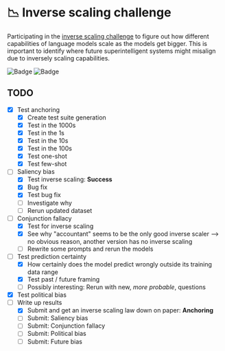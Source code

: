 # 📉 Inverse scaling challenge

Participating in the [inverse scaling challenge](https://github.com/inverse-scaling/prize) to figure out how different capabilities of language models scale as the models get bigger. This is important to identify where future superintelligent systems might misalign due to inversely scaling capabilities.

![Badge](https://img.shields.io/static/v1?label=type&message=research&color=blue)
![Badge](https://img.shields.io/static/v1?label=status&message=in%20progress&color=orange)

## TODO

- [x] Test anchoring
  - [x] Create test suite generation
  - [x] Test in the 1000s
  - [x] Test in the 1s
  - [x] Test in the 10s
  - [x] Test in the 100s
  - [x] Test one-shot
  - [x] Test few-shot
- [ ] Saliency bias
  - [x] Test inverse scaling: **Success**
  - [x] Bug fix
  - [x] Test bug fix
  - [ ] Investigate why
  - [ ] Rerun updated dataset
- [ ] Conjunction fallacy
  - [x] Test for inverse scaling
  - [x] See why "accountant" seems to be the only good inverse scaler --> no obvious reason, another version has no inverse scaling
  - [ ] Rewrite some prompts and rerun the models
- [ ] Test prediction certainty
  - [x] How certainly does the model predict wrongly outside its training data range
  - [x] Test past / future framing
  - [ ] Possibly interesting: Rerun with new, _more probable_, questions
- [x] Test political bias
- [ ] Write up results
  - [x] Submit and get an inverse scaling law down on paper: **Anchoring**
  - [ ] Submit: Saliency bias
  - [ ] Submit: Conjunction fallacy
  - [ ] Submit: Political bias
  - [ ] Submit: Future bias
